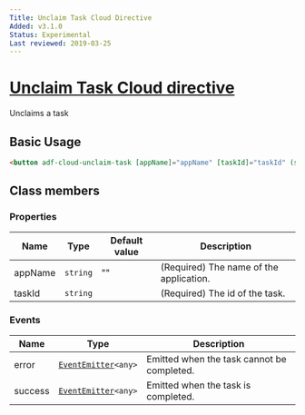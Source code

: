 ```yaml
---
Title: Unclaim Task Cloud Directive
Added: v3.1.0
Status: Experimental
Last reviewed: 2019-03-25
---
```


# [Unclaim Task Cloud directive](../../../lib/process-services-cloud/src/lib/task/directives/unclaim-task-cloud.directive.ts "Defined in unclaim-task-cloud.directive.ts")

Unclaims a task

## Basic Usage

```html
<button adf-cloud-unclaim-task [appName]="appName" [taskId]="taskId" (success)="onTaskUnclaimed()">Unclaim</button>
```

## Class members

### Properties

| Name | Type | Default value | Description |
| ---- | ---- | ------------- | ----------- |
| appName | `string` | "" | (Required) The name of the application. |
| taskId | `string` |  | (Required) The id of the task. |

### Events

| Name | Type | Description |
| ---- | ---- | ----------- |
| error | [`EventEmitter`](https://angular.io/api/core/EventEmitter)`<any>` | Emitted when the task cannot be completed. |
| success | [`EventEmitter`](https://angular.io/api/core/EventEmitter)`<any>` | Emitted when the task is completed. |

